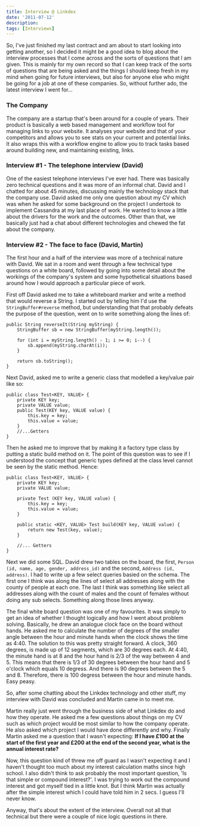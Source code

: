 ```yaml
---
title: Interview @ Linkdex
date: '2011-07-12'
description:
tags: [Interviews]
---
```


So, I've just finished my last contract and am about to start looking into getting another, so I decided it might be a good idea to blog about the interview processes that I come across and the sorts of questions that I am given. This is mainly for my own record so that I can keep track of the sorts of questions that are being asked and the things I should keep fresh in my mind when going for future interviews, but also for anyone else who might be going for a job at one of these companies. So, without further ado, the latest interview I went for...

### The Company

The company are a startup that's been around for a couple of years. Their product is basically a web based management and workflow tool for managing links to your website. It analyses your website and that of your competitors and allows you to see stats on your current and potential links. It also wraps this with a workflow engine to allow you to track tasks based around building new, and maintaining existing, links.

### Interview #1 - The telephone interview (David)

One of the easiest telephone interviews I've ever had. There was basically zero technical questions and it was more of an informal chat. David and I chatted for about 45 minutes, discussing mainly the technology stack that the company use. David asked me only one question about my CV which was when he asked for some background on the project I undertook to implement Cassandra at my last place of work. He wanted to know a little about the drivers for the work and the outcomes. Other than that, we basically just had a chat about different technologies and chewed the fat about the company.

### Interview #2 - The face to face (David, Martin)

The first hour and a half of the interview was more of a technical nature with David. We sat in a room and went through a few technical type questions on a white board, followed by going into some detail about the workings of the company's system and some hypothetical situations based around how I would approach a particular piece of work.

First off David asked me to take a whiteboard marker and write a method that would reverse a String. I started out by telling him I'd use the `StringBuffer#reverse` method, but understanding that that probably defeats the purpose of the question, went on to write something along the lines of:

```
public String reverseIt(String myString) {
    StringBuffer sb = new StringBuffer(myString.length());

    for (int i = myString.length() - 1; i >= 0; i--) {
        sb.append(myString.charAt(i));
    }

    return sb.toString();
}
```

Next David, asked me to write a generic class that modelled a key/value pair like so:

```
public class Test<KEY, VALUE> {
    private KEY key;
    private VALUE value;
    public Test(KEY key, VALUE value) {
        this.key = key;
        this.value = value;
    }
    //...Getters
}
```

Then he asked me to improve that by making it a factory type class by putting a static build method on it. The point of this question was to see if I understood the concept that generic types defined at the class level cannot be seen by the static method. Hence:

```
public class Test<KEY, VALUE> {
	private KEY key;
	private VALUE value;

	private Test (KEY key, VALUE value) {
		this.key = key;
		this.value = value;
	}

	public static <KEY, VALUE> Test build(KEY key, VALUE value) {
		return new Test(key, value);   
	}   

	//... Getters
}
```

Next we did some SQL. David drew two tables on the board, the first, `Person (id, name, age, gender, address_id)` and the second, `Address (id, address)`. I had to write up a few select queries basied on the schema. The first one I think was along the lines of select all addresses along with the county of people at each one. The last I think was something like select all addresses along with the count of males and the count of females without doing any sub selects. Something along those lines anyway.

The final white board question was one of my favourites. It was simply to get an idea of whether I thought logically and how I went about problem solving. Basically, he drew an analogue clock face on the board without hands. He asked me to calculate the number of degrees of the smaller angle between the hour and minute hands when the clock shows the time as 4:40. The solution to this was pretty straight forward. A clock, 360 degrees, is made up of 12 segments, which are 30 degrees each. At 4:40, the minute hand is at 8 and the hour hand is 2/3 of the way between 4 and 5. This means that there is 1/3 of 30 degrees between the hour hand and 5 o'clock which equals 10 degress. And there is 90 degrees between the 5 and 8. Therefore, there is 100 degress between the hour and minute hands. Easy peasy.

So, after some chatting about the Linkdex technology and other stuff, my interview with David was concluded and Martin came in to meet me.

Martin really just went through the business side of what Linkdex do and how they operate. He asked me a few questions about things on my CV such as which project would be most similar to how the company operate. He also asked which project I would have done differently and why. Finally Martin asked me a question that I wasn't expecting: **If I have £100 at the start of the first year and £200 at the end of the second year, what is the annual interest rate?**

Now, this question kind of threw me off guard as I wasn't expecting it and I haven't thought too much about my interest calculation maths since high school. I also didn't think to ask probably the most important question, 'Is that simple or compound interest?'. I was trying to work out the compound interest and got myself tied in a little knot. But I think Martin was actually after the simple interest which I could have told him in 2 secs. I guess I'll never know.

Anyway, that's about the extent of the interview. Overall not all that technical but there were a couple of nice logic questions in there.
